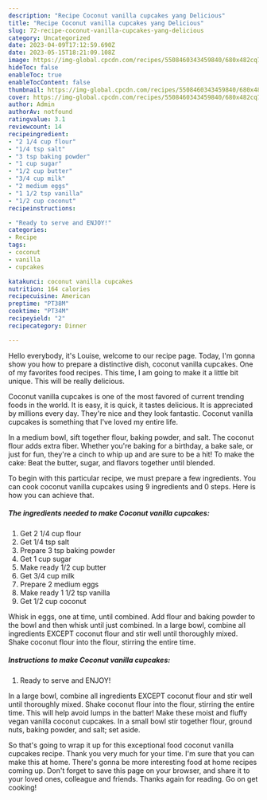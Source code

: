 ```yaml
---
description: "Recipe Coconut vanilla cupcakes yang Delicious"
title: "Recipe Coconut vanilla cupcakes yang Delicious"
slug: 72-recipe-coconut-vanilla-cupcakes-yang-delicious
category: Uncategorized
date: 2023-04-09T17:12:59.690Z
date: 2023-05-15T18:21:09.108Z
image: https://img-global.cpcdn.com/recipes/5508460343459840/680x482cq70/coconut-vanilla-cupcakes-recipe-main-photo.jpg
hideToc: false
enableToc: true
enableTocContent: false
thumbnail: https://img-global.cpcdn.com/recipes/5508460343459840/680x482cq70/coconut-vanilla-cupcakes-recipe-main-photo.jpg
cover: https://img-global.cpcdn.com/recipes/5508460343459840/680x482cq70/coconut-vanilla-cupcakes-recipe-main-photo.jpg
author: Admin
authorAv: notfound
ratingvalue: 3.1
reviewcount: 14
recipeingredient:
- "2 1/4 cup flour"
- "1/4 tsp salt"
- "3 tsp baking powder"
- "1 cup sugar"
- "1/2 cup butter"
- "3/4 cup milk"
- "2 medium eggs"
- "1 1/2 tsp vanilla"
- "1/2 cup coconut"
recipeinstructions:

- "Ready to serve and ENJOY!"
categories:
- Recipe
tags:
- coconut
- vanilla
- cupcakes

katakunci: coconut vanilla cupcakes 
nutrition: 164 calories
recipecuisine: American
preptime: "PT38M"
cooktime: "PT34M"
recipeyield: "2"
recipecategory: Dinner

---
```



Hello everybody, it's Louise, welcome to our recipe page. Today, I'm gonna show you how to prepare a distinctive dish, coconut vanilla cupcakes. One of my favorites food recipes. This time, I am going to make it a little bit unique. This will be really delicious.

Coconut vanilla cupcakes is one of the most favored of current trending foods in the world. It is easy, it is quick, it tastes delicious. It is appreciated by millions every day. They're nice and they look fantastic. Coconut vanilla cupcakes is something that I've loved my entire life.

In a medium bowl, sift together flour, baking powder, and salt. The coconut flour adds extra fiber. Whether you&#39;re baking for a birthday, a bake sale, or just for fun, they&#39;re a cinch to whip up and are sure to be a hit! To make the cake: Beat the butter, sugar, and flavors together until blended.


To begin with this particular recipe, we must prepare a few ingredients. You can cook coconut vanilla cupcakes using 9 ingredients and 0 steps. Here is how you can achieve that.

<!--inarticleads1-->

##### The ingredients needed to make Coconut vanilla cupcakes:

1. Get 2 1/4 cup flour
1. Get 1/4 tsp salt
1. Prepare 3 tsp baking powder
1. Get 1 cup sugar
1. Make ready 1/2 cup butter
1. Get 3/4 cup milk
1. Prepare 2 medium eggs
1. Make ready 1 1/2 tsp vanilla
1. Get 1/2 cup coconut


Whisk in eggs, one at time, until combined. Add flour and baking powder to the bowl and then whisk until just combined. In a large bowl, combine all ingredients EXCEPT coconut flour and stir well until thoroughly mixed. Shake coconut flour into the flour, stirring the entire time. 

<!--inarticleads2-->

##### Instructions to make Coconut vanilla cupcakes:


1. Ready to serve and ENJOY!

In a large bowl, combine all ingredients EXCEPT coconut flour and stir well until thoroughly mixed. Shake coconut flour into the flour, stirring the entire time. This will help avoid lumps in the batter! Make these moist and fluffy vegan vanilla coconut cupcakes. In a small bowl stir together flour, ground nuts, baking powder, and salt; set aside. 

So that's going to wrap it up for this exceptional food coconut vanilla cupcakes recipe. Thank you very much for your time. I'm sure that you can make this at home. There's gonna be more interesting food at home recipes coming up. Don't forget to save this page on your browser, and share it to your loved ones, colleague and friends. Thanks again for reading. Go on get cooking!
